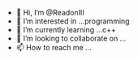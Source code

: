 - 👋 Hi, I’m @ReadonIII
- 👀 I’m interested in ...programming
- 🌱 I’m currently learning ...c++
- 💞️ I’m looking to collaborate on ...
- 📫 How to reach me ...

<!---
ReadonIII/ReadonIII is a ✨ special ✨ repository because its `README.md` (this file) appears on your GitHub profile.
You can click the Preview link to take a look at your changes.
--->
